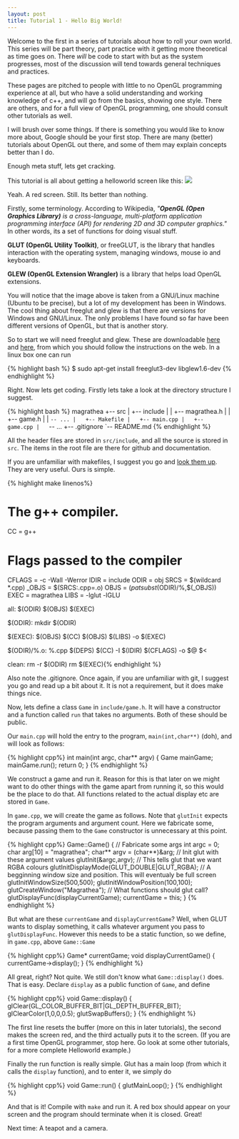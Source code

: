 ```yaml
---
layout: post
title: Tutorial 1 - Hello Big World!
---
```


Welcome to the first in a series of tutorials about how to roll your own world.  This series will be part theory, part practice with it getting more theoretical as time goes on.  There _will_ be code to start with but as the system progresses, most of the discussion will tend towards general techniques and practices.

These pages are pitched to people with little to no OpenGL programming experience at all, but who have a solid understanding and working knowledge of c++, and will go from the basics, showing one style.  There are others, and for a full view of OpenGL programming, one should consult other tutorials as well.

I will brush over some things.  If there is something you would like to know more about, Google should be your first stop.  There are many (better) tutorials about OpenGL out there, and some of them may explain concepts better than I do.

Enough meta stuff, lets get cracking.

This tutorial is all about getting a helloworld screen like this:
![](http://rspencer01.github.io/Project-Magrathea-V2/assets/Screenshot1.png)

Yeah.  A red screen.  Still.  Its better than nothing.

Firstly, some terminology.  According to Wikipedia, _"**OpenGL (Open Graphics Library)** is a cross-language, multi-platform application programming interface (API) for rendering 2D and 3D computer graphics."_  In other words, its a set of functions for doing visual stuff.

**GLUT (OpenGL Utility Toolkit)**, or freeGLUT, is the library that handles interaction with the operating system, managing windows, mouse io and keyboards.

**GLEW (OpenGL Extension Wrangler)** is a library that helps load OpenGL extensions.

You will notice that the image above is taken from a GNU/Linux machine (Ubuntu to be precise), but a lot of my development has been in Windows.  The cool thing about freeglut and glew is that there are versions for Windows and GNU/Linux.  The only problems I have found so far have been different versions of OpenGL, but that is another story.

So to start we will need freeglut and glew.  These are downloadable [here][1] and [here][2], from which you should follow the instructions on the web.  In a linux box one can run

{% highlight bash %}
$ sudo apt-get install freeglut3-dev libglew1.6-dev
{% endhighlight %}

Right.  Now lets get coding.  Firstly lets take a look at the directory structure I suggest.

{% highlight bash %}
magrathea
+-- src
|   +-- include
|   |   +-- magrathea.h
|   |   +-- game.h
|   |   `-- ...
|   +-- Makefile
|   +-- main.cpp
|   +-- game.cpp
|   `-- ...
+-- .gitignore 
`-- README.md
{% endhighlight %}
        
All the header files are stored in `src/include`, and all the source is stored in `src`.  The items in the root file are there for github and documentation.

If you are unfamiliar with makefiles, I suggest you go and [look them up][3].  They are very useful.  Ours is simple.

{% highlight make linenos%}
# The g++ compiler.
CC = g++
# Flags passed to the compiler
CFLAGS = -c -Wall -Werror
IDIR = include
ODIR = obj
SRCS = $(wildcard *.cpp)
_OBJS = $(SRCS:.cpp=.o)
OBJS = $(patsubst %,$(ODIR)/%,$(_OBJS))
EXEC = magrathea
LIBS = -lglut -lGLU 

all: $(ODIR) $(OBJS) $(EXEC)

$(ODIR):
    mkdir $(ODIR)

$(EXEC): $(OBJS)
    $(CC) $(OBJS) $(LIBS) -o $(EXEC)

$(ODIR)/%.o: %.cpp $(DEPS)
    $(CC) -I $(IDIR) $(CFLAGS) -o $@ $<

clean:
    rm -r $(ODIR)
    rm $(EXEC){% endhighlight %}

Also note the .gitignore.  Once again, if you are unfamiliar with git, I suggest you go and read up a bit about it.  It is not a requirement, but it does make things nice.  

Now, lets define a class `Game` in `include/game.h`.  It will have a constructor and a function called `run` that takes no arguments.  Both of these should be public.

Our `main.cpp` will hold the entry to the program, `main(int,char**)` (doh), and will look as follows:

{% highlight cpp%}
int main(int argc, char** argv)
{
  Game mainGame;
  mainGame.run();
  return 0;
}
{% endhighlight %}

We construct a game and run it. Reason for this is that later on we might want to do other things with the game apart from running it, so this would be the place to do that.  All functions related to the actual display etc are stored in `Game`.

In `game.cpp`, we will create the game as follows.  Note that `glutInit` expects the program arguments and argument count.  Here we fabricate some, because passing them to the `Game` constructor is unnecessary at this point.

{% highlight cpp%}
Game::Game()
{
  // Fabricate some args
  int argc = 0;
  char arg[10] =  "magrathea";
  char** argv = (char**)&arg;
  // Init glut with these argument values
  glutInit(&argc,argv);
  // This tells glut that we want RGBA colours
  glutInitDisplayMode(GLUT_DOUBLE|GLUT_RGBA);
  // A begginning window size and position.  This will eventualy be full screen
  glutInitWindowSize(500,500);
  glutInitWindowPosition(100,100);
  glutCreateWindow("Magrathea");
  // What functions should glut call?
  glutDisplayFunc(displayCurrentGame);
  currentGame = this;
}
{% endhighlight %}

But what are these `currentGame` and `displayCurrentGame`?  Well, when GLUT wants to display something, it calls whatever argument you pass to `glutDisplayFunc`.  However this needs to be a static function, so we define, in `game.cpp`, above `Game::Game`

{% highlight cpp%}
Game* currentGame;
void displayCurrentGame()
{
  currentGame->display();
}
{% endhighlight %}

All great, right?  Not quite.  We still don't know what `Game::display()` does.  That is easy.  Declare `display` as a public function of `Game`, and define

{% highlight cpp%}
void Game::display()
{
  glClear(GL_COLOR_BUFFER_BIT|GL_DEPTH_BUFFER_BIT);
  glClearColor(1,0,0,0.5);
  glutSwapBuffers();
}
{% endhighlight %}

The first line resets the buffer (more on this in later tutorials), the second makes the screen red, and the third actually puts it to the screen.  (If you are a first time OpenGL programmer, stop here.  Go look at some other tutorials, for a more complete Helloworld example.)

Finally the run function is really simple.  Glut has a main loop (from which it calls the `display` function), and to enter it, we simply do

{% highlight cpp%}
void Game::run()
{
  glutMainLoop();
}
{% endhighlight %}

And that is it!  Compile with `make` and run it.  A red box should appear on your screen and the program should terminate when it is closed.  Great!

Next time: A teapot and a camera.

[1]: http://freeglut.sourceforge.net/
[2]: http://glew.sourceforge.net/install.html
[3]: http://mrbook.org/tutorials/make/
